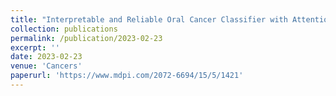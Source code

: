 ```yaml
---
title: "Interpretable and Reliable Oral Cancer Classifier with Attention Mechanism and Expert Knowledge Embedding via Attention Map"
collection: publications
permalink: /publication/2023-02-23
excerpt: ''
date: 2023-02-23
venue: 'Cancers'
paperurl: 'https://www.mdpi.com/2072-6694/15/5/1421'
---
```

